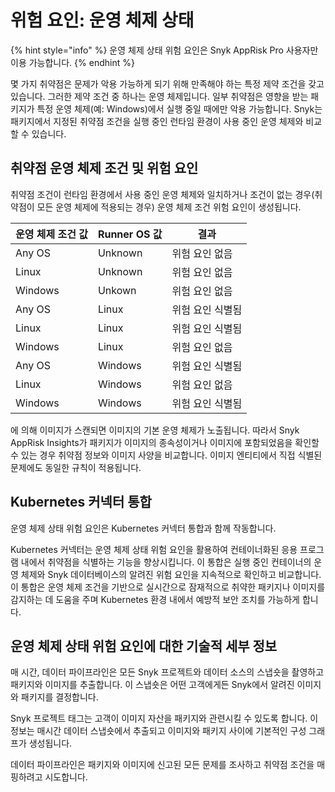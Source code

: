 # 위험 요인: 운영 체제 상태

{% hint style="info" %}
운영 체제 상태 위험 요인은 Snyk AppRisk Pro 사용자만 이용 가능합니다.
{% endhint %}

몇 가지 취약점은 문제가 악용 가능하게 되기 위해 만족해야 하는 특정 제약 조건을 갖고 있습니다. 그러한 제약 조건 중 하나는 운영 체제입니다. 일부 취약점은 영향을 받는 패키지가 특정 운영 체제(예: Windows)에서 실행 중일 때에만 악용 가능합니다. Snyk는 패키지에서 지정된 취약점 조건을 실행 중인 런타임 환경이 사용 중인 운영 체제와 비교할 수 있습니다.

## 취약점 운영 체제 조건 및 위험 요인

취약점 조건이 런타임 환경에서 사용 중인 운영 체제와 일치하거나 조건이 없는 경우(취약점이 모든 운영 체제에 적용되는 경우) 운영 체제 조건 위험 요인이 생성됩니다.

| 운영 체제 조건 값 | Runner OS 값 | 결과                  |
| ------------------ | --------------- | ---------------------- |
| Any OS             | Unknown         | 위험 요인 없음         |
| Linux              | Unknown         | 위험 요인 없음         |
| Windows            | Unkown          | 위험 요인 없음         |
| Any OS             | Linux           | 위험 요인 식별됨       |
| Linux              | Linux           | 위험 요인 식별됨       |
| Windows            | Linux           | 위험 요인 없음         |
| Any OS             | Windows         | 위험 요인 식별됨       |
| Linux              | Windows         | 위험 요인 없음         |
| Windows            | Windows         | 위험 요인 식별됨       |

에 의해 이미지가 스캔되면 이미지의 기본 운영 체제가 노출됩니다. 따라서 Snyk AppRisk Insights가 패키지가 이미지의 종속성이거나 이미지에 포함되었음을 확인할 수 있는 경우 취약점 정보와 이미지 사양을 비교합니다. 이미지 엔티티에서 직접 식별된 문제에도 동일한 규칙이 적용됩니다.

## Kubernetes 커넥터 통합

운영 체제 상태 위험 요인은 Kubernetes 커넥터 통합과 함께 작동합니다.&#x20;

Kubernetes 커넥터는 운영 체제 상태 위험 요인을 활용하여 컨테이너화된 응용 프로그램 내에서 취약점을 식별하는 기능을 향상시킵니다. 이 통합은 실행 중인 컨테이너의 운영 체제와 Snyk 데이터베이스의 알려진 위험 요인을 지속적으로 확인하고 비교합니다. 이 통합은 운영 체제 조건을 기반으로 실시간으로 잠재적으로 취약한 패키지나 이미지를 감지하는 데 도움을 주며 Kubernetes 환경 내에서 예방적 보안 조치를 가능하게 합니다.

## 운영 체제 상태 위험 요인에 대한 기술적 세부 정보

매 시간, 데이터 파이프라인은 모든 Snyk 프로젝트와 데이터 소스의 스냅숏을 촬영하고 패키지와 이미지를 추출합니다. 이 스냅숏은 어떤 고객에게든 Snyk에서 알려진 이미지와 패키지를 결정합니다.&#x20;

Snyk 프로젝트 태그는 고객이 이미지 자산을 패키지와 관련시킬 수 있도록 합니다. 이 정보는 매시간 데이터 스냅숏에서 추출되고 이미지와 패키지 사이에 기본적인 구성 그래프가 생성됩니다.

데이터 파이프라인은 패키지와 이미지에 신고된 모든 문제를 조사하고 취약점 조건을 매핑하려고 시도합니다.